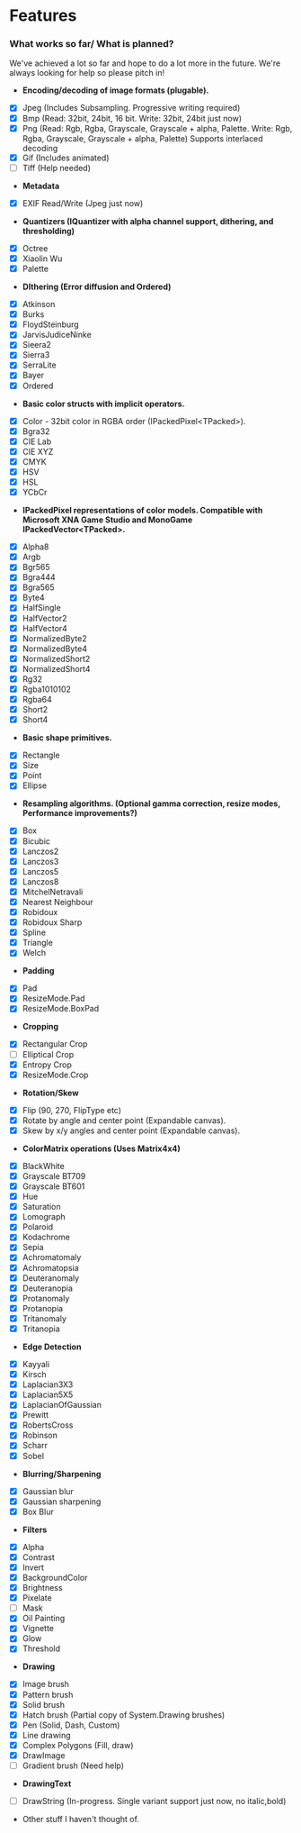 
# Features

### What works so far/ What is planned?

We've achieved a lot so far and hope to do a lot more in the future. We're always looking for help so please pitch in!

- **Encoding/decoding of image formats (plugable).**
 - [x] Jpeg (Includes Subsampling. Progressive writing required)
 - [x] Bmp (Read: 32bit, 24bit, 16 bit. Write: 32bit, 24bit just now)
 - [x] Png (Read: Rgb, Rgba, Grayscale, Grayscale + alpha, Palette. Write: Rgb, Rgba, Grayscale, Grayscale + alpha, Palette) Supports interlaced decoding 
 - [x] Gif (Includes animated)
 - [ ] Tiff (Help needed)
- **Metadata**
 - [x] EXIF Read/Write (Jpeg just now)
- **Quantizers (IQuantizer with alpha channel support, dithering, and thresholding)**
 - [x] Octree
 - [x] Xiaolin Wu
 - [x] Palette
- **DIthering (Error diffusion and Ordered)**
 - [x] Atkinson
 - [x] Burks
 - [x] FloydSteinburg
 - [x] JarvisJudiceNinke
 - [x] Sieera2
 - [x] Sierra3
 - [x] SerraLite
 - [x] Bayer
 - [x] Ordered
- **Basic color structs with implicit operators.**
 - [x] Color - 32bit color in RGBA order (IPackedPixel\<TPacked\>).
 - [x] Bgra32
 - [x] CIE Lab
 - [x] CIE XYZ
 - [x] CMYK
 - [x] HSV
 - [x] HSL
 - [x] YCbCr
- **IPackedPixel representations of color models. Compatible with Microsoft XNA Game Studio and MonoGame IPackedVector\<TPacked\>.**
 - [x] Alpha8 
 - [x] Argb 
 - [x] Bgr565 
 - [x] Bgra444 
 - [x] Bgra565 
 - [x] Byte4 
 - [x] HalfSingle 
 - [x] HalfVector2 
 - [x] HalfVector4 
 - [x] NormalizedByte2 
 - [x] NormalizedByte4 
 - [x] NormalizedShort2 
 - [x] NormalizedShort4 
 - [x] Rg32 
 - [x] Rgba1010102 
 - [x] Rgba64 
 - [x] Short2 
 - [x] Short4 
- **Basic shape primitives.**
 - [x] Rectangle
 - [x] Size
 - [x] Point
 - [x] Ellipse
- **Resampling algorithms. (Optional gamma correction, resize modes, Performance improvements?)**
 - [x] Box
 - [x] Bicubic
 - [x] Lanczos2
 - [x] Lanczos3
 - [x] Lanczos5
 - [x] Lanczos8
 - [x] MitchelNetravali
 - [x] Nearest Neighbour 
 - [x] Robidoux
 - [x] Robidoux Sharp
 - [x] Spline
 - [x] Triangle
 - [x] Welch
- **Padding**
 - [x] Pad
 - [x] ResizeMode.Pad
 - [x] ResizeMode.BoxPad
- **Cropping**
 - [x] Rectangular Crop
 - [ ] Elliptical Crop
 - [x] Entropy Crop
 - [x] ResizeMode.Crop
- **Rotation/Skew**
 - [x] Flip (90, 270, FlipType etc)
 - [x] Rotate by angle and center point (Expandable canvas).
 - [x] Skew by x/y angles and center point (Expandable canvas).
- **ColorMatrix operations (Uses Matrix4x4)**
 - [x] BlackWhite
 - [x] Grayscale BT709
 - [x] Grayscale BT601
 - [x] Hue
 - [x] Saturation
 - [x] Lomograph
 - [x] Polaroid
 - [x] Kodachrome
 - [x] Sepia
 - [x] Achromatomaly 
 - [x] Achromatopsia
 - [x] Deuteranomaly
 - [x] Deuteranopia
 - [x] Protanomaly
 - [x] Protanopia
 - [x] Tritanomaly
 - [x] Tritanopia
- **Edge Detection**
 - [x] Kayyali
 - [x] Kirsch
 - [x] Laplacian3X3
 - [x] Laplacian5X5
 - [x] LaplacianOfGaussian
 - [x] Prewitt
 - [x] RobertsCross
 - [x] Robinson
 - [x] Scharr
 - [x] Sobel
- **Blurring/Sharpening**
 - [x] Gaussian blur
 - [x] Gaussian sharpening
 - [x] Box Blur
- **Filters**
 - [x] Alpha
 - [x] Contrast
 - [x] Invert
 - [x] BackgroundColor
 - [x] Brightness
 - [x] Pixelate
 - [ ] Mask
 - [x] Oil Painting
 - [x] Vignette
 - [x] Glow
 - [x] Threshold
- **Drawing**
 - [x] Image brush
 - [x] Pattern brush
 - [x] Solid brush 
 - [X] Hatch brush (Partial copy of System.Drawing brushes)
 - [x] Pen (Solid, Dash, Custom)
 - [x] Line drawing
 - [x] Complex Polygons (Fill, draw)
 - [x] DrawImage
 - [ ] Gradient brush (Need help)
- **DrawingText**
 - [ ] DrawString (In-progress. Single variant support just now, no italic,bold)
- Other stuff I haven't thought of.